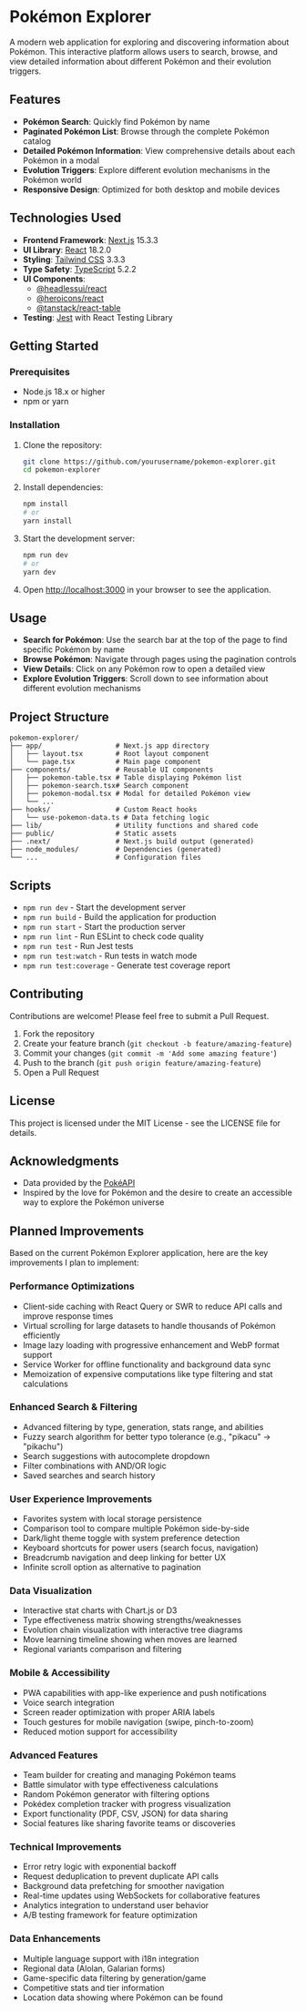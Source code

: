 # Pokémon Explorer

A modern web application for exploring and discovering information about Pokémon. This interactive platform allows users to search, browse, and view detailed information about different Pokémon and their evolution triggers.


## Features

- **Pokémon Search**: Quickly find Pokémon by name
- **Paginated Pokémon List**: Browse through the complete Pokémon catalog
- **Detailed Pokémon Information**: View comprehensive details about each Pokémon in a modal
- **Evolution Triggers**: Explore different evolution mechanisms in the Pokémon world
- **Responsive Design**: Optimized for both desktop and mobile devices

## Technologies Used

- **Frontend Framework**: [Next.js](https://nextjs.org/) 15.3.3
- **UI Library**: [React](https://reactjs.org/) 18.2.0
- **Styling**: [Tailwind CSS](https://tailwindcss.com/) 3.3.3
- **Type Safety**: [TypeScript](https://www.typescriptlang.org/) 5.2.2
- **UI Components**:
  - [@headlessui/react](https://headlessui.dev/)
  - [@heroicons/react](https://heroicons.com/)
  - [@tanstack/react-table](https://tanstack.com/table/latest)
- **Testing**: [Jest](https://jestjs.io/) with React Testing Library

## Getting Started

### Prerequisites

- Node.js 18.x or higher
- npm or yarn

### Installation

1. Clone the repository:
   ```bash
   git clone https://github.com/yourusername/pokemon-explorer.git
   cd pokemon-explorer
   ```

2. Install dependencies:
   ```bash
   npm install
   # or
   yarn install
   ```

3. Start the development server:
   ```bash
   npm run dev
   # or
   yarn dev
   ```

4. Open [http://localhost:3000](http://localhost:3000) in your browser to see the application.

## Usage

- **Search for Pokémon**: Use the search bar at the top of the page to find specific Pokémon by name
- **Browse Pokémon**: Navigate through pages using the pagination controls
- **View Details**: Click on any Pokémon row to open a detailed view
- **Explore Evolution Triggers**: Scroll down to see information about different evolution mechanisms

## Project Structure

```
pokemon-explorer/
├── app/                  # Next.js app directory
│   ├── layout.tsx        # Root layout component
│   └── page.tsx          # Main page component
├── components/           # Reusable UI components
│   ├── pokemon-table.tsx # Table displaying Pokémon list
│   ├── pokemon-search.tsx# Search component
│   ├── pokemon-modal.tsx # Modal for detailed Pokémon view
│   └── ...
├── hooks/                # Custom React hooks
│   └── use-pokemon-data.ts # Data fetching logic
├── lib/                  # Utility functions and shared code
├── public/               # Static assets
├── .next/                # Next.js build output (generated)
├── node_modules/         # Dependencies (generated)
└── ...                   # Configuration files
```

## Scripts

- `npm run dev` - Start the development server
- `npm run build` - Build the application for production
- `npm run start` - Start the production server
- `npm run lint` - Run ESLint to check code quality
- `npm run test` - Run Jest tests
- `npm run test:watch` - Run tests in watch mode
- `npm run test:coverage` - Generate test coverage report

## Contributing

Contributions are welcome! Please feel free to submit a Pull Request.

1. Fork the repository
2. Create your feature branch (`git checkout -b feature/amazing-feature`)
3. Commit your changes (`git commit -m 'Add some amazing feature'`)
4. Push to the branch (`git push origin feature/amazing-feature`)
5. Open a Pull Request

## License

This project is licensed under the MIT License - see the LICENSE file for details.

## Acknowledgments

- Data provided by the [PokéAPI](https://pokeapi.co/)
- Inspired by the love for Pokémon and the desire to create an accessible way to explore the Pokémon universe

## Planned Improvements

Based on the current Pokémon Explorer application, here are the key improvements I plan to implement:

### Performance Optimizations
- Client-side caching with React Query or SWR to reduce API calls and improve response times
- Virtual scrolling for large datasets to handle thousands of Pokémon efficiently
- Image lazy loading with progressive enhancement and WebP format support
- Service Worker for offline functionality and background data sync
- Memoization of expensive computations like type filtering and stat calculations

### Enhanced Search & Filtering
- Advanced filtering by type, generation, stats range, and abilities
- Fuzzy search algorithm for better typo tolerance (e.g., "pikacu" → "pikachu")
- Search suggestions with autocomplete dropdown
- Filter combinations with AND/OR logic
- Saved searches and search history

### User Experience Improvements
- Favorites system with local storage persistence
- Comparison tool to compare multiple Pokémon side-by-side
- Dark/light theme toggle with system preference detection
- Keyboard shortcuts for power users (search focus, navigation)
- Breadcrumb navigation and deep linking for better UX
- Infinite scroll option as alternative to pagination

### Data Visualization
- Interactive stat charts with Chart.js or D3
- Type effectiveness matrix showing strengths/weaknesses
- Evolution chain visualization with interactive tree diagrams
- Move learning timeline showing when moves are learned
- Regional variants comparison and filtering

### Mobile & Accessibility
- PWA capabilities with app-like experience and push notifications
- Voice search integration
- Screen reader optimization with proper ARIA labels
- Touch gestures for mobile navigation (swipe, pinch-to-zoom)
- Reduced motion support for accessibility

### Advanced Features
- Team builder for creating and managing Pokémon teams
- Battle simulator with type effectiveness calculations
- Random Pokémon generator with filtering options
- Pokédex completion tracker with progress visualization
- Export functionality (PDF, CSV, JSON) for data sharing
- Social features like sharing favorite teams or discoveries

### Technical Improvements
- Error retry logic with exponential backoff
- Request deduplication to prevent duplicate API calls
- Background data prefetching for smoother navigation
- Real-time updates using WebSockets for collaborative features
- Analytics integration to understand user behavior
- A/B testing framework for feature optimization

### Data Enhancements
- Multiple language support with i18n integration
- Regional data (Alolan, Galarian forms)
- Game-specific data filtering by generation/game
- Competitive stats and tier information
- Location data showing where Pokémon can be found
